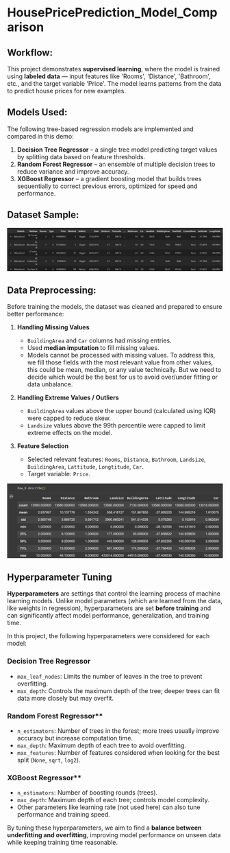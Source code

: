 # HousePricePrediction_Model_Comparison
## Workflow:
This project demonstrates **supervised learning**, where the model is trained using **labeled data** — input features like 'Rooms', 'Distance', 'Bathroom', etc., and the target variable 'Price'. 
The model learns patterns from the data to predict house prices for new examples.

## Models Used:
The following tree-based regression models are implemented and compared in this demo:
1. **Decision Tree Regressor** – a single tree model predicting target values by splitting data based on feature thresholds.  
2. **Random Forest Regressor** – an ensemble of multiple decision trees to reduce variance and improve accuracy.  
3. **XGBoost Regressor** – a gradient boosting model that builds trees sequentially to correct previous errors, optimized for speed and performance.

## Dataset Sample:
![Dataset Screenshot](DataSetSample.png)

## Data Preprocessing:
Before training the models, the dataset was cleaned and prepared to ensure better performance:

1. **Handling Missing Values**
   - `BuildingArea` and `Car` columns had missing entries.
   - Used **median imputation** to fill missing values.
   - Models cannot be processed with missing values. To address this, we fill those fields with the most relevant value from other values, this could be mean, median, or any value technically. But we need to decide which would be the best for us to avoid over/under fitting or data unbalance.

2. **Handling Extreme Values / Outliers**
   - `BuildingArea` values above the upper bound (calculated using IQR) were capped to reduce skew.
   - `Landsize` values above the 99th percentile were capped to limit extreme effects on the model.

3. **Feature Selection**
   - Selected relevant features: `Rooms`, `Distance`, `Bathroom`, `Landsize`, `BuildingArea`, `Lattitude`, `Longtitude`, `Car`.
   - Target variable: `Price`.

![Features Screenshot](FeaturesAnalysis.png)

## Hyperparameter Tuning

**Hyperparameters** are settings that control the learning process of machine learning models. Unlike model parameters (which are learned from the data, like weights in regression), hyperparameters are set **before training** and can significantly affect model performance, generalization, and training time.

In this project, the following hyperparameters were considered for each model:

### Decision Tree Regressor
  - `max_leaf_nodes`: Limits the number of leaves in the tree to prevent overfitting.  
  - `max_depth`: Controls the maximum depth of the tree; deeper trees can fit data more closely but may overfit.

### Random Forest Regressor**
  - `n_estimators`: Number of trees in the forest; more trees usually improve accuracy but increase computation time.  
  - `max_depth`: Maximum depth of each tree to avoid overfitting.  
  - `max_features`: Number of features considered when looking for the best split (`None`, `sqrt`, `log2`).

### XGBoost Regressor**
  - `n_estimators`: Number of boosting rounds (trees).  
  - `max_depth`: Maximum depth of each tree; controls model complexity.  
  - Other parameters like learning rate (not used here) can also tune performance and training speed.

By tuning these hyperparameters, we aim to find a **balance between underfitting and overfitting**, improving model performance on unseen data while keeping training time reasonable.




